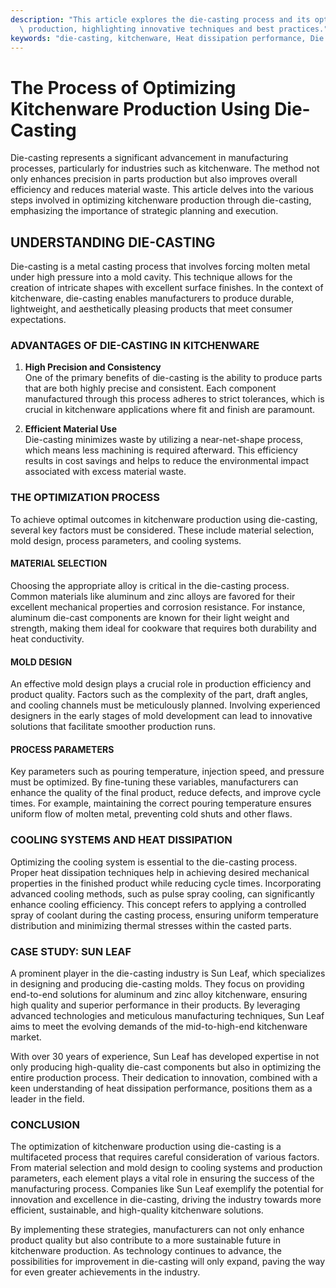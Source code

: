```yaml
---
description: "This article explores the die-casting process and its optimization in kitchenware\
  \ production, highlighting innovative techniques and best practices."
keywords: "die-casting, kitchenware, Heat dissipation performance, Die casting process"
---
```

# The Process of Optimizing Kitchenware Production Using Die-Casting

Die-casting represents a significant advancement in manufacturing processes, particularly for industries such as kitchenware. The method not only enhances precision in parts production but also improves overall efficiency and reduces material waste. This article delves into the various steps involved in optimizing kitchenware production through die-casting, emphasizing the importance of strategic planning and execution.

## UNDERSTANDING DIE-CASTING

Die-casting is a metal casting process that involves forcing molten metal under high pressure into a mold cavity. This technique allows for the creation of intricate shapes with excellent surface finishes. In the context of kitchenware, die-casting enables manufacturers to produce durable, lightweight, and aesthetically pleasing products that meet consumer expectations.

### ADVANTAGES OF DIE-CASTING IN KITCHENWARE

1. **High Precision and Consistency**  
   One of the primary benefits of die-casting is the ability to produce parts that are both highly precise and consistent. Each component manufactured through this process adheres to strict tolerances, which is crucial in kitchenware applications where fit and finish are paramount.

2. **Efficient Material Use**  
   Die-casting minimizes waste by utilizing a near-net-shape process, which means less machining is required afterward. This efficiency results in cost savings and helps to reduce the environmental impact associated with excess material waste.

### THE OPTIMIZATION PROCESS

To achieve optimal outcomes in kitchenware production using die-casting, several key factors must be considered. These include material selection, mold design, process parameters, and cooling systems.

#### MATERIAL SELECTION

Choosing the appropriate alloy is critical in the die-casting process. Common materials like aluminum and zinc alloys are favored for their excellent mechanical properties and corrosion resistance. For instance, aluminum die-cast components are known for their light weight and strength, making them ideal for cookware that requires both durability and heat conductivity.

#### MOLD DESIGN

An effective mold design plays a crucial role in production efficiency and product quality. Factors such as the complexity of the part, draft angles, and cooling channels must be meticulously planned. Involving experienced designers in the early stages of mold development can lead to innovative solutions that facilitate smoother production runs.

#### PROCESS PARAMETERS

Key parameters such as pouring temperature, injection speed, and pressure must be optimized. By fine-tuning these variables, manufacturers can enhance the quality of the final product, reduce defects, and improve cycle times. For example, maintaining the correct pouring temperature ensures uniform flow of molten metal, preventing cold shuts and other flaws.

### COOLING SYSTEMS AND HEAT DISSIPATION

Optimizing the cooling system is essential to the die-casting process. Proper heat dissipation techniques help in achieving desired mechanical properties in the finished product while reducing cycle times. Incorporating advanced cooling methods, such as pulse spray cooling, can significantly enhance cooling efficiency. This concept refers to applying a controlled spray of coolant during the casting process, ensuring uniform temperature distribution and minimizing thermal stresses within the casted parts.

### CASE STUDY: SUN LEAF

A prominent player in the die-casting industry is Sun Leaf, which specializes in designing and producing die-casting molds. They focus on providing end-to-end solutions for aluminum and zinc alloy kitchenware, ensuring high quality and superior performance in their products. By leveraging advanced technologies and meticulous manufacturing techniques, Sun Leaf aims to meet the evolving demands of the mid-to-high-end kitchenware market.

With over 30 years of experience, Sun Leaf has developed expertise in not only producing high-quality die-cast components but also in optimizing the entire production process. Their dedication to innovation, combined with a keen understanding of heat dissipation performance, positions them as a leader in the field.

### CONCLUSION

The optimization of kitchenware production using die-casting is a multifaceted process that requires careful consideration of various factors. From material selection and mold design to cooling systems and production parameters, each element plays a vital role in ensuring the success of the manufacturing process. Companies like Sun Leaf exemplify the potential for innovation and excellence in die-casting, driving the industry towards more efficient, sustainable, and high-quality kitchenware solutions.

By implementing these strategies, manufacturers can not only enhance product quality but also contribute to a more sustainable future in kitchenware production. As technology continues to advance, the possibilities for improvement in die-casting will only expand, paving the way for even greater achievements in the industry.

